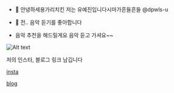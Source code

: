 - 👋 안녕하세용가리치킨 저는 유예진입니다시마가흔들흔들 @dpwls-u
- 👀 전.. 음악 듣기를 좋아합니다

- 음악 추천을 해드릴게요 음악 듣고 가셔요~~

![Alt text](/path/to/img.jpg)


저의 인스타, 블로그 링크 남깁니다

[insta](https://www.instagram.com/accounts/onetap/?next=%2F)

[blog](https://blog.naver.com/yukim0293)

<!---
dpwls-u/dpwls-u is a ✨ special ✨ repository because its `README.md` (this file) appears on your GitHub profile.
You can click the Preview link to take a look at your changes.
--->
